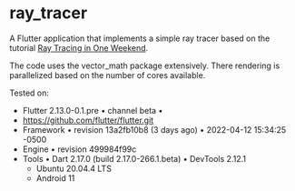 # ray_tracer

A Flutter application that implements a simple ray tracer based on the tutorial [Ray Tracing in One Weekend](https://raytracing.github.io/).

The code uses the vector_math package extensively.  There rendering is parallelized based on the number of cores
available.

Tested on:

 - Flutter 2.13.0-0.1.pre • channel beta •
 - https://github.com/flutter/flutter.git
 - Framework • revision 13a2fb10b8 (3 days ago) • 2022-04-12 15:34:25 -0500
 - Engine • revision 499984f99c
 - Tools • Dart 2.17.0 (build 2.17.0-266.1.beta) • DevTools 2.12.1
   - Ubuntu 20.04.4 LTS
   - Android 11


